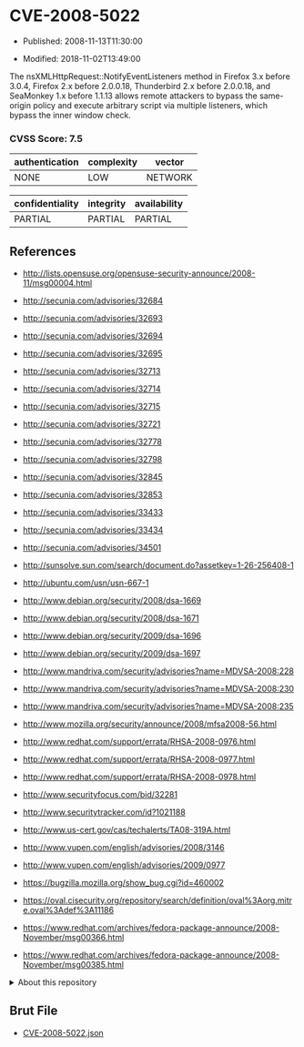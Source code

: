 # CVE-2008-5022

- Published: 2008-11-13T11:30:00

- Modified: 2018-11-02T13:49:00

The nsXMLHttpRequest::NotifyEventListeners method in Firefox 3.x before 3.0.4, Firefox 2.x before 2.0.0.18, Thunderbird 2.x before 2.0.0.18, and SeaMonkey 1.x before 1.1.13 allows remote attackers to bypass the same-origin policy and execute arbitrary script via multiple listeners, which bypass the inner window check.

### CVSS Score: **7.5**

| authentication | complexity | vector |
| --- | --- | --- |
| NONE | LOW | NETWORK |

| confidentiality | integrity | availability |
| --- | --- | --- |
| PARTIAL | PARTIAL | PARTIAL |

## References

* http://lists.opensuse.org/opensuse-security-announce/2008-11/msg00004.html

* http://secunia.com/advisories/32684

* http://secunia.com/advisories/32693

* http://secunia.com/advisories/32694

* http://secunia.com/advisories/32695

* http://secunia.com/advisories/32713

* http://secunia.com/advisories/32714

* http://secunia.com/advisories/32715

* http://secunia.com/advisories/32721

* http://secunia.com/advisories/32778

* http://secunia.com/advisories/32798

* http://secunia.com/advisories/32845

* http://secunia.com/advisories/32853

* http://secunia.com/advisories/33433

* http://secunia.com/advisories/33434

* http://secunia.com/advisories/34501

* http://sunsolve.sun.com/search/document.do?assetkey=1-26-256408-1

* http://ubuntu.com/usn/usn-667-1

* http://www.debian.org/security/2008/dsa-1669

* http://www.debian.org/security/2008/dsa-1671

* http://www.debian.org/security/2009/dsa-1696

* http://www.debian.org/security/2009/dsa-1697

* http://www.mandriva.com/security/advisories?name=MDVSA-2008:228

* http://www.mandriva.com/security/advisories?name=MDVSA-2008:230

* http://www.mandriva.com/security/advisories?name=MDVSA-2008:235

* http://www.mozilla.org/security/announce/2008/mfsa2008-56.html

* http://www.redhat.com/support/errata/RHSA-2008-0976.html

* http://www.redhat.com/support/errata/RHSA-2008-0977.html

* http://www.redhat.com/support/errata/RHSA-2008-0978.html

* http://www.securityfocus.com/bid/32281

* http://www.securitytracker.com/id?1021188

* http://www.us-cert.gov/cas/techalerts/TA08-319A.html

* http://www.vupen.com/english/advisories/2008/3146

* http://www.vupen.com/english/advisories/2009/0977

* https://bugzilla.mozilla.org/show_bug.cgi?id=460002

* https://oval.cisecurity.org/repository/search/definition/oval%3Aorg.mitre.oval%3Adef%3A11186

* https://www.redhat.com/archives/fedora-package-announce/2008-November/msg00366.html

* https://www.redhat.com/archives/fedora-package-announce/2008-November/msg00385.html

<details>
<summary>About this repository</summary> 

  This repository is part of the project [Live Hack CVE](https://github.com/Live-Hack-CVE). Main website can be found [www.live-hack.org](https://www.live-hack.org) 
  
  Made by [Sn0wAlice](https://github.com/Sn0wAlice) for the people that care about security and need to have a feed of the latest CVEs. Hope you enjoy it, don't forget to star the repo and follow me on [Twitter](https://twitter.com/Sn0wAlice) and [Github](https://github.com/Sn0wAlice). And that is my [personnal website](https://www.alice-snow.me/)

  - [Home Page](https://github.com/Live-Hack-CVE)
  - [Framework](https://github.com/Live-Hack-CVE/cve-framework)
  - [CVE database](https://github.com/Live-Hack-CVE/full_database)
  - [Changelog](https://github.com/Live-Hack-CVE/Changelog)
</details>

## Brut File

* [CVE-2008-5022.json](https://raw.githubusercontent.com/Live-Hack-CVE/full_database/main/cves/2008/CVE-2008-5022.json)

